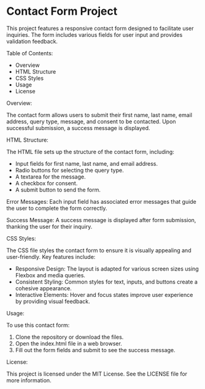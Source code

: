 # Contact Form Project

This project features a responsive contact form designed to facilitate user inquiries. The form includes various fields for user input and provides validation feedback.

Table of Contents:
- Overview
- HTML Structure
- CSS Styles
- Usage
- License

Overview:

The contact form allows users to submit their first name, last name, email address, query type, message, and consent to be contacted. Upon successful submission, a success message is displayed.

HTML Structure:

The HTML file sets up the structure of the contact form, including:

- Input fields for first name, last name, and email address.
- Radio buttons for selecting the query type.
- A textarea for the message.
- A checkbox for consent.
- A submit button to send the form.

Error Messages:
Each input field has associated error messages that guide the user to complete the form correctly.

Success Message:
A success message is displayed after form submission, thanking the user for their inquiry.

CSS Styles:

The CSS file styles the contact form to ensure it is visually appealing and user-friendly. Key features include:

- Responsive Design: The layout is adapted for various screen sizes using Flexbox and media queries.
- Consistent Styling: Common styles for text, inputs, and buttons create a cohesive appearance.
- Interactive Elements: Hover and focus states improve user experience by providing visual feedback.

Usage:

To use this contact form:

1. Clone the repository or download the files.
2. Open the index.html file in a web browser.
3. Fill out the form fields and submit to see the success message.

License:

This project is licensed under the MIT License. See the LICENSE file for more information.





